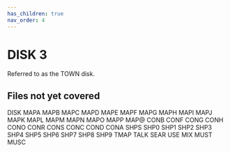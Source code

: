 ```yaml
---
has_children: true
nav_order: 4
---
```


# DISK 3

Referred to as the TOWN disk.

## Files not yet covered

DISK
MAPA
MAPB
MAPC
MAPD
MAPE
MAPF
MAPG
MAPH
MAPI
MAPJ
MAPK
MAPL
MAPM
MAPN
MAPO
MAPP
MAP@
CONB
CONF
CONG
CONH
CONO
CONR
CONS
CONC
COND
CONA
SHPS
SHP0
SHP1
SHP2
SHP3
SHP4
SHP5
SHP6
SHP7
SHP8
SHP9
TMAP
TALK
SEAR
USE
MIX
MUST
MUSC

